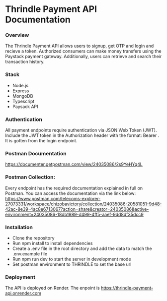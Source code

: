 # Thrindle Payment API Documentation
### Overview
The Thrindle Payment API allows users to signup, get OTP and login and recieve a token. Authorized consumers can make money transfers using the Paystack payment gateway. Additionally, users can retrieve and search their transaction history.

### Stack
- Node.js
- Express
- MongoDB
- Typescript
- Paysack API

### Authentication
All payment endpoints require authentication via JSON Web Token (JWT). Include the JWT token in the Authorization header with the format: Bearer <token>. It is gotten from the login endpoint.

### Postman Documentation
https://documenter.getpostman.com/view/24035086/2s9YeHYq4L

### Postman Collection: 
Every endpoint has the required documentation explained in full on Postman. You can access the documentation via the link below:
https://www.postman.com/telecoms-explorer-27073331/workspace/chizobavictory/collection/24035086-20581051-9d48-42ac-8e39-4ac8e6713067?action=share&creator=24035086&active-environment=24035086-18db1989-d499-4ff5-aaef-9dd8df35dcc9

### Installation
- Clone the repository
- Run npm install to install dependencies
- Create a .env file in the root directory and add the data to match the .env.example file
- Run npm run dev to start the server in development mode
- Set postman environment to THRINDLE to set the base url

### Deployment
The API is deployed on Render. The enpoint is https://thrindle-payment-api.onrender.com
